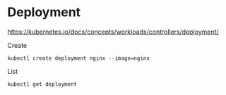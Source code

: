 # Deployment

https://kubernetes.io/docs/concepts/workloads/controllers/deployment/

Create

```
kubectl create deployment nginx --image=nginx
```

List

```
kubectl get deployment
```
